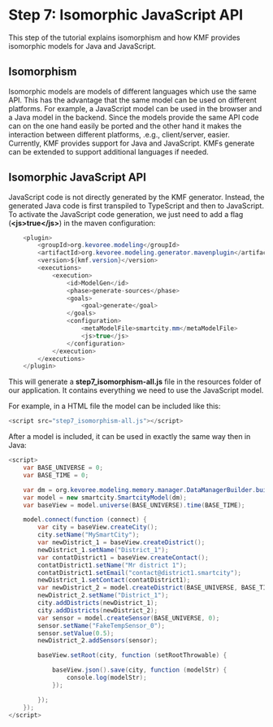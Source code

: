 Step 7: Isomorphic JavaScript API
======================

This step of the tutorial explains isomorphism and how KMF provides isomorphic models for Java and JavaScript.

Isomorphism
-------------
Isomorphic models are models of different languages which use the same API.
This has the advantage that the same model can be used on different platforms. 
For example, a JavaScript model can be used in the browser and a Java model in the backend. 
Since the models provide the same API code can on the one hand easily be ported and the other hand it makes the interaction between different platforms, .e.g., client/server, easier. 
Currently, KMF provides support for Java and JavaScript.
KMFs generate can be extended to support additional languages if needed. 

Isomorphic JavaScript API
-------------
JavaScript code is not directly generated by the KMF generator.
Instead, the generated Java code is first transpiled to TypeScript and then to JavaScript. 
To activate the JavaScript code generation, we just need to add a flag (**\<js\>true\</js\>**) in the maven configuration:
 
```java
    <plugin>
        <groupId>org.kevoree.modeling</groupId>
        <artifactId>org.kevoree.modeling.generator.mavenplugin</artifactId>
        <version>${kmf.version}</version>
        <executions>
            <execution>
                <id>ModelGen</id>
                <phase>generate-sources</phase>
                <goals>
                    <goal>generate</goal>
                </goals>
                <configuration>
                    <metaModelFile>smartcity.mm</metaModelFile>
                    <js>true</js>
                </configuration>
            </execution>
        </executions>
    </plugin>    
```

This will generate a **step7_isomorphism-all.js** file in the resources folder of our application.
It contains everything we need to use the JavaScript model. 

For example, in a HTML file the model can be included like this: 
```java
<script src="step7_isomorphism-all.js"></script>
```

After a model is included, it can be used in exactly the same way then in Java:
```java
<script>
    var BASE_UNIVERSE = 0;
    var BASE_TIME = 0;

    var dm = org.kevoree.modeling.memory.manager.DataManagerBuilder.buildDefault();
    var model = new smartcity.SmartcityModel(dm);
    var baseView = model.universe(BASE_UNIVERSE).time(BASE_TIME);

    model.connect(function (connect) {
        var city = baseView.createCity();
        city.setName("MySmartCity");
        var newDistrict_1 = baseView.createDistrict();
        newDistrict_1.setName("District_1");
        var contatDistrict1 = baseView.createContact();
        contatDistrict1.setName("Mr district 1");
        contatDistrict1.setEmail("contact@district1.smartcity");
        newDistrict_1.setContact(contatDistrict1);
        var newDistrict_2 = model.createDistrict(BASE_UNIVERSE, BASE_TIME);
        newDistrict_2.setName("District_1");
        city.addDistricts(newDistrict_1);
        city.addDistricts(newDistrict_2);
        var sensor = model.createSensor(BASE_UNIVERSE, 0);
        sensor.setName("FakeTempSensor_0");
        sensor.setValue(0.5);
        newDistrict_2.addSensors(sensor);

        baseView.setRoot(city, function (setRootThrowable) {

            baseView.json().save(city, function (modelStr) {
                console.log(modelStr);
            });

        });
    });
</script>
```